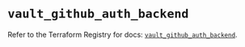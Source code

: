 # `vault_github_auth_backend`

Refer to the Terraform Registry for docs: [`vault_github_auth_backend`](https://registry.terraform.io/providers/hashicorp/vault/4.2.0/docs/resources/github_auth_backend).
